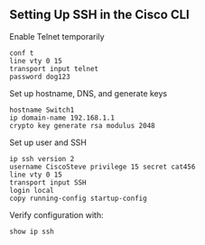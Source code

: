 Setting Up SSH in the Cisco CLI
-------------------------------
Enable Telnet temporarily  
```
conf t 
line vty 0 15
transport input telnet
password dog123
```

Set up hostname, DNS, and generate keys  
```
hostname Switch1
ip domain-name 192.168.1.1 
crypto key generate rsa modulus 2048
```

Set up user and SSH  
```
ip ssh version 2
username CiscoSteve privilege 15 secret cat456
line vty 0 15
transport input SSH
login local
copy running-config startup-config
```

Verify configuration with:
```
show ip ssh
```
